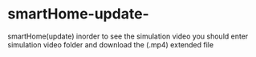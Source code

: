 # smartHome-update-
smartHome(update)
inorder to see the simulation video you should enter simulation video folder and download the (.mp4) extended file
